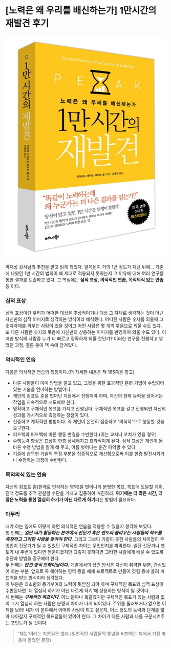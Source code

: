 # [노력은 왜 우리를 배신하는가] 1만시간의 재발견 후기

<p align="center">
<img src="/images/Book/recovery_book.jpg"/>
</p>


박재성 강사님의 추천을 받고 읽게 되었다. 알게된지 거의 1년 정도가 지난 뒤에...
기존에 나왔던 1만 시간의 법칙이 왜 제대로 적용되지 못하는지 그 이유에 대해 여러 연구를 통한 결과를 도출하고 있다. 그 핵심에는 **심적 표상, 의식적인 연습, 목적의식 있는 연습** 등 이다.

### 심적 표상
심적 표상이란 우리가 어떠한 대상을 추상적이거나 대상 그 자체로 생각하는 것이 아닌 자신만의 심적 이미지로 생각하는 방식이라 해석했다. 어떠한 사람은 숫자를 외울때 그 숫자자체를 외우는 사람이 있을 것이고 
어떤 사람은 몇 개의 묶음으로 외울 수도 있다. 또 다른 사람은 숫자의 묶음에 자신만의 상응하는 이미지를 반영하여 외울 수도 있다. 이러한 방식의 사람중 누가 더 빠르고 정확하게 외울 것인가? 
이러한 연구를 진행하고 얻었던 과정, 결론 등이 책 속에 담겨있다.

### 의식적인 연습
다음은 의식적인 연습의 특징이다.(더 자세한 내용은 책 165쪽을 참고)
- 다른 사람들이 이미 방법을 알고 있고, 그것을 위한 효과적인 훈련 기법이 수립되어 있는 기술을 연마하는 방법이다.
- 개인의 컴포트 존을 벗어난 지점에서 진행해야 하며, 자신의 현재 능력을 넘어서는 작업을 지속적으로 시도해야 한다.
- 명확하고 구체적인 목표를 가지고 진행된다. 구체적인 목표를 갖고 진행되면 자신의 성과를 가시적으로 측정하는 장점이 있다.
- 신중하고 계획적인 방법이다. 즉 개인이 온전히 집중하고 '의식적'으로 행동할 것을 요구한다.
- 피드백과 피드백에 따른 행동 변경을 수반한다.(이는 교사나 코치가 있을 경우)
- 수행능력 향상은 표상이 한층 상세해지고 효과적이게 된다. 심적 표상은 개인이 올바른 수행 방법을 알게 해 주고, 이를 벗어나는 순간 파악할 수 있다.
- 기존에 습득한 기술의 특정 부분을 집중적으로 개선함으로써 이를 한층 발전시키거나 수정하는 과정이 수반된다.

### 목적의식 있는 연습
자신의 컴포트 존(한계로 인식하는 영역)을 벗어나되 분명한 목표, 목표에 도달할 계획, 진척 정도를 추적 관찰할 수단을 가지고 집중하여 매진하라. **여기에는 더 많은 시간, 더 많은 노력을 통한 
열심히 하기가 아닌 다르게 하기**라는 방법이 필요하다.

### 마무리
내가 하는 일에도 어떻게 하면 의식적인 연습을 적용할 수 있을지 생각해 보았다.
<br>
첫 번째는 ***일단 내가 활동하는 분야에서 전문가 혹은 멘토라 불리우는 사람들의 척도를 측정하고 그러한 사람을 찾아야 한다.*** 
그리고 그보다 기량이 못한 사람들의 차이점이 무엇인지 전문가가 될 수 있었던 구체적인 차이는 무엇인지를 파악한다. 일단 전문가나 멘토가 내 주변에 있다면 행운이겠지만 그렇지 못하다면 
그러한 사람에게 배울 수 있도록 수단과 방법을 강구해야 한다.
<br>
두 번째는 ***탑건 방식 트레이닝이다.*** 개발에서의 탑건 방식은 자신이 취약한 부분, 관심있어 하는 부분, 앞으로 꼭 해야하는 영역 등을 예제 프로젝트로 만들어 깃헙 등에 올려 피드백을 받는 방식이라 생각했다.  
이 부분은 최소한의 동기부여와 노력이 뒷받침 되야 하며 구체적인 목표와 심적 표상이 수반된다면 '더 열심히 하기가 아닌 다르게 하기'에 상응하는 방식이 될 것이다.
<br>
세 번째는 ***구체적인 목표이다.*** 어느 분야나 똑같겠지만 구체적인 목표가 있는 사람과 없이 그저 열심히 하는 사람은 분명히 차이가 나게 되어있다. 주위를 둘러보거나 없으면 이 책을 보라! 
내가 이 분야에서 어떠하 사람이 되고 싶은지, 어느 정도의 능력과 단계를 밟아 나아갈지 구체적인 목표점들이 있어야 한다. 그 차이가 다른 사람과 나를 구분시켜주는 포인트가 될 것이다.

>'재능'이라는 지름길은 없다.(일반적인 사람들의 통념을 비판하는 책에서 가장 마음에 들었던 문장)